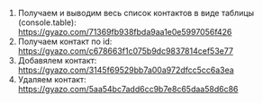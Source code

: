 1) Получаем и выводим весь список контактов в виде таблицы (console.table): https://gyazo.com/71369fb938fbda9aa1e0e5997056f426
2) Получаем контакт по id: https://gyazo.com/c678663f1c075b9dc9837814cef53e77
3) Добавялем контакт: https://gyazo.com/3145f69529bb7a00a972dfcc5cc6a3ea
4) Удаляем контакт: https://gyazo.com/5aa54bc7add6cc9b7e8c65daa58d6c86